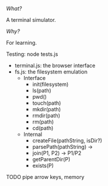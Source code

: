 _What?_

A terminal simulator.

_Why?_

For learning.

Testing: node tests.js

* terminal.js: the browser interface
* fs.js: the filesystem emulation
	* Interface
		* init(filesystem)
		* ls(path)
		* pwd()
		* touch(path)
		* mkdir(path)
		* rmdir(path)
		*	rm(path)
		* cd(path)
	* Internal
		* createFile(pathString, isDir?)
		* parsePath(pathString) ->
		* join(P1, P2) -> P1/P2
		* getParentDir(P)
		* exists(P)

TODO
	pipe
	arrow keys, memory
